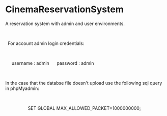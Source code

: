 # CinemaReservationSystem
A reservation system with admin and user environments.

 

  For account admin login credentials:

 

     username : admin
     password : admin

 

In the case that the databse file doesn't upload use the following sql query in phpMyadmin:

 

                  SET GLOBAL MAX_ALLOWED_PACKET=1000000000;
